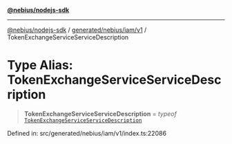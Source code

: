 [**@nebius/nodejs-sdk**](../../../../../README.md)

---

[@nebius/nodejs-sdk](../../../../../README.md) / [generated/nebius/iam/v1](../README.md) / TokenExchangeServiceServiceDescription

# Type Alias: TokenExchangeServiceServiceDescription

> **TokenExchangeServiceServiceDescription** = _typeof_ [`TokenExchangeServiceServiceDescription`](../variables/TokenExchangeServiceServiceDescription.md)

Defined in: src/generated/nebius/iam/v1/index.ts:22086

